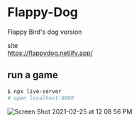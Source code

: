 # Flappy-Dog
Flappy Bird's dog version

site  
https://flappydog.netlify.app/   

## run a game
```zsh
$ npx live-server
# open localhost:8080
```


![Screen Shot 2021-02-25 at 12 08 56 PM](https://user-images.githubusercontent.com/474225/109189792-66cad000-7762-11eb-86b0-de941b5d0e19.png)
